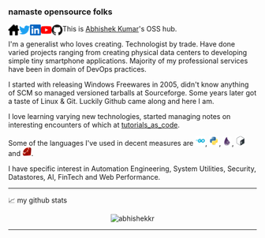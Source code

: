
### namaste opensource folks

<a href="https://abhishekkr.github.io">
  <img align="left" alt="AbhishekKr's HomePage" width="22px" src="https://raw.githubusercontent.com/abhishekkr/abhishekkr/master/assets/ico/homepage.png" />
</a>
<a href="https://twitter.com/abionic">
  <img align="left" alt="AbhishekKr's Twitter" width="22px" src="https://raw.githubusercontent.com/abhishekkr/abhishekkr/master/assets/ico/twitter.svg" />
</a>
<a href="https://www.linkedin.com/in/abionic/">
  <img align="left" alt="AbhishekKr's LinkedIN" width="22px" src="https://raw.githubusercontent.com/abhishekkr/abhishekkr/master/assets/ico/linkedin.svg" />
</a>
<a href="https://www.youtube.com/channel/UCrhgJerqHwLG9Rm7UtKAwqg">
  <img align="left" alt="AbhishekKr's Github" width="22px" src="https://raw.githubusercontent.com/abhishekkr/abhishekkr/master/assets/ico/youtube.svg" />
</a>
<a href="https://github.com/abhishekkr/">
  <img align="left" alt="AbhishekKr's Github" width="22px" src="https://raw.githubusercontent.com/abhishekkr/abhishekkr/master/assets/ico/github.svg" />
</a>

This is [Abhishek Kumar](https://abhishekkr.github.io)'s OSS hub.

I'm a generalist who loves creating. Technologist by trade. Have done varied projects ranging from creating physical data centers to developing simple tiny smartphone applications. Majority of my professional services have been in domain of DevOps practices.

I started with releasing Windows Freewares in 2005, didn't know anything of SCM so managed versioned tarballs at Sourceforge. Some years later got a taste of Linux & Git. Luckily Github came along and here I am.

I love learning varying new technologies, started managing notes on interesting encounters of which at [tutorials\_as\_code](https://github.com/abhishekkr/tutorials_as_code/blob/master/talks-articles/README.md).

Some of the languages I've used in decent measures are <img alt="Go" width="20px" src="https://raw.githubusercontent.com/abhishekkr/abhishekkr/master/assets/ico/dev-golang.svg"/>, <img alt="Python" width="20px" src="https://raw.githubusercontent.com/abhishekkr/abhishekkr/master/assets/ico/dev-python.svg"/>, <img alt="Elixir" width="18px" src="https://raw.githubusercontent.com/abhishekkr/abhishekkr/master/assets/ico/dev-elixir.svg"/>, <img alt="Bash" width="20px" src="https://raw.githubusercontent.com/abhishekkr/abhishekkr/master/assets/ico/dev-bash.svg"/> and <img alt="Ruby" width="18px" src="https://raw.githubusercontent.com/abhishekkr/abhishekkr/master/assets/ico/dev-ruby.svg"/>.

I have specific interest in Automation Engineering, System Utilities, Security, Datastores, AI, FinTech and Web Performance.

---

📈 my github stats

<p align="center"> <img src="https://github-readme-stats.vercel.app/api?username=abhishekkr&show_icons=true&theme=gotham" alt="abhishekkr" />

---
